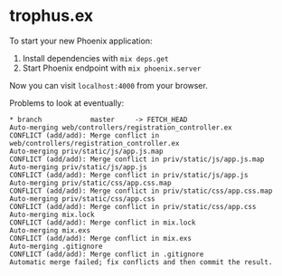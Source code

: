 # trophus.ex

To start your new Phoenix application:

1. Install dependencies with `mix deps.get`
2. Start Phoenix endpoint with `mix phoenix.server`

Now you can visit `localhost:4000` from your browser.


Problems to look at eventually:

```
* branch            master     -> FETCH_HEAD
Auto-merging web/controllers/registration_controller.ex
CONFLICT (add/add): Merge conflict in web/controllers/registration_controller.ex
Auto-merging priv/static/js/app.js.map
CONFLICT (add/add): Merge conflict in priv/static/js/app.js.map
Auto-merging priv/static/js/app.js
CONFLICT (add/add): Merge conflict in priv/static/js/app.js
Auto-merging priv/static/css/app.css.map
CONFLICT (add/add): Merge conflict in priv/static/css/app.css.map
Auto-merging priv/static/css/app.css
CONFLICT (add/add): Merge conflict in priv/static/css/app.css
Auto-merging mix.lock
CONFLICT (add/add): Merge conflict in mix.lock
Auto-merging mix.exs
CONFLICT (add/add): Merge conflict in mix.exs
Auto-merging .gitignore
CONFLICT (add/add): Merge conflict in .gitignore
Automatic merge failed; fix conflicts and then commit the result.
```